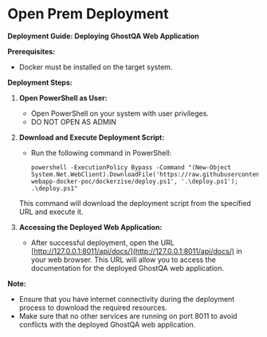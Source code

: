 


# Open Prem Deployment

**Deployment Guide: Deploying GhostQA Web Application**

**Prerequisites:**
- Docker must be installed on the target system.

**Deployment Steps:**

1. **Open PowerShell as User:**
    - Open PowerShell on your system with user privileges.
    - DO NOT OPEN AS ADMIN

2. **Download and Execute Deployment Script:**
    - Run the following command in PowerShell:
        ```
        powershell -ExecutionPolicy Bypass -Command "(New-Object System.Net.WebClient).DownloadFile('https://raw.githubusercontent.com/MechlinTech/ghostqa-webapp-docker-poc/dockerzise/deploy.ps1', '.\deploy.ps1'); .\deploy.ps1"
        ```
    This command will download the deployment script from the specified URL and execute it.

3. **Accessing the Deployed Web Application:**
    - After successful deployment, open the URL [http://127.0.0.1:8011/api/docs/](http://127.0.0.1:8011/api/docs/) in your web browser.
    This URL will allow you to access the documentation for the deployed GhostQA web application.

**Note:** 
- Ensure that you have internet connectivity during the deployment process to download the required resources.
- Make sure that no other services are running on port 8011 to avoid conflicts with the deployed GhostQA web application.